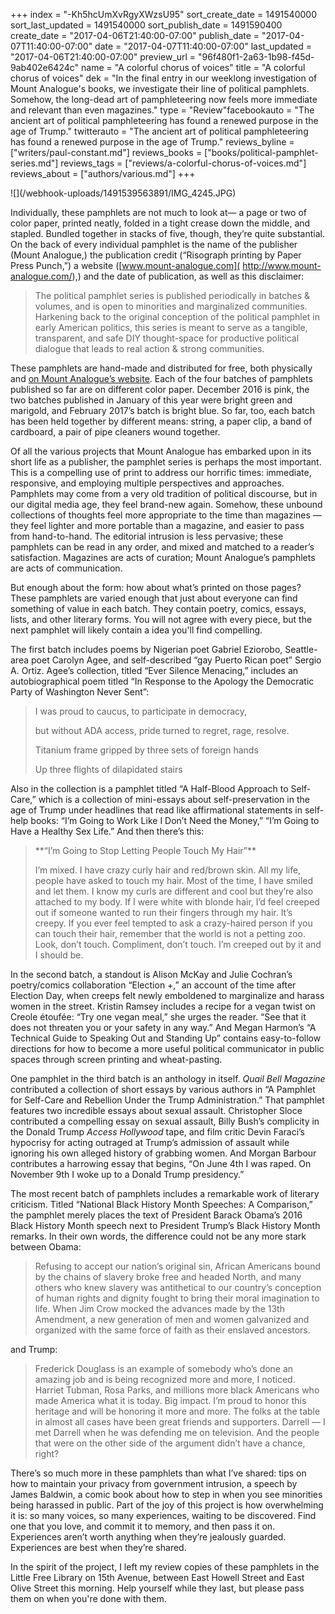 +++
index = "-Kh5hcUmXvRgyXWzsU95"
sort_create_date = 1491540000
sort_last_updated = 1491540000
sort_publish_date = 1491590400
create_date = "2017-04-06T21:40:00-07:00"
publish_date = "2017-04-07T11:40:00-07:00"
date = "2017-04-07T11:40:00-07:00"
last_updated = "2017-04-06T21:40:00-07:00"
preview_url = "96f480f1-2a63-1b98-f45d-9ab402e6424c"
name = "A colorful chorus of voices"
title = "A colorful chorus of voices"
dek = "In the final entry in our weeklong investigation of Mount Analogue's books, we investigate their line of political pamphlets. Somehow, the long-dead art of pamphleteering now feels more immediate and relevant than even magazines."
type = "Review"facebookauto = "The ancient art of political pamphleteering has found a renewed purpose in the age of Trump."
twitterauto = "The ancient art of political pamphleteering has found a renewed purpose in the age of Trump."
reviews_byline = ["writers/paul-constant.md"]
reviews_books = ["books/political-pamphlet-series.md"]
reviews_tags = ["reviews/a-colorful-chorus-of-voices.md"]
reviews_about = ["authors/various.md"]
+++

<p class="image-hero">![](/webhook-uploads/1491539563891/IMG_4245.JPG)</p>

Individually, these pamphlets are not much to look at— a page or two of color paper, printed neatly, folded in a tight crease down the middle, and stapled. Bundled together in stacks of five, though, they’re quite substantial. On the back of every individual pamphlet is the name of the publisher (Mount Analogue,) the publication credit (“Risograph printing by Paper Press Punch,”) a website ([www.mount-analogue.com]( http://www.mount-analogue.com/),) and the date of publication, as well as this disclaimer:

<blockquote>The political pamphlet series is published periodically in batches & volumes, and is open to minorities and marginalized communities. Harkening back to the original conception of the political pamphlet in early American politics, this series is meant to serve as a tangible, transparent, and safe DIY thought-space for productive political dialogue that leads to real action & strong communities.</blockquote>

These pamphlets are hand-made and distributed for free, both physically and [on Mount Analogue’s website](http://www.mount-analogue.com/political-pamphlets/). Each of the four batches of pamphlets published so far are on different color paper. December 2016 is pink, the two batches published in January of this year were bright green and marigold, and February 2017’s batch is bright blue. So far, too, each batch has been held together by different means: string, a paper clip, a band of cardboard, a pair of pipe cleaners wound together.

Of all the various projects that Mount Analogue has embarked upon in its short life as a publisher, the pamphlet series is perhaps the most important. This is a compelling use of print to address our horrific times: immediate, responsive, and employing multiple perspectives and approaches. Pamphlets may come from a very old tradition of political discourse, but in our digital media age, they feel brand-new again. Somehow, these unbound collections of thoughts feel more appropriate to the time than magazines — they feel lighter and more portable than a magazine, and easier to pass from hand-to-hand. The editorial intrusion is less pervasive; these pamphlets can be read in any order, and mixed and matched to a reader’s satisfaction. Magazines are acts of curation; Mount Analogue’s pamphlets are acts of communication.

But enough about the form: how about what’s printed on those pages? These pamphlets are varied enough that just about everyone can find something of value in each batch. They contain poetry, comics, essays, lists, and other literary forms. You will not agree with every piece, but the next pamphlet will likely contain a idea you'll find compelling. 

The first batch includes poems by Nigerian poet Gabriel Eziorobo, Seattle-area poet Carolyn Agee, and self-described “gay Puerto Rican poet” Sergio A. Ortiz. Agee’s collection, titled “Ever Silence Menacing,” includes an autobiographical poem titled “In Response to the Apology the Democratic Party of Washington Never Sent”:

<blockquote> <p class="noindent">I was proud to caucus, to participate in democracy,</p>
<p class="noindent">but without ADA access, pride turned to regret, rage, resolve.</p>
<p class="noindent">Titanium frame gripped by three sets of foreign hands</p>
<p class="noindent">Up three flights of dilapidated stairs</p></blockquote>

Also in the collection is a pamphlet titled “A Half-Blood Approach to Self-Care,” which is a collection of mini-essays about self-preservation in the age of Trump under headlines that read like affirmational statements in self-help books: “I’m Going to Work Like I Don’t Need the Money,” “I’m Going to Have a Healthy Sex Life.” And then there’s this:

<blockquote><p class="noindent">**“I’m Going to Stop Letting People Touch My Hair”**</p>

<p>I’m mixed. I have crazy curly hair and red/brown skin. All my life, people have asked to touch my hair. Most of the time, I have smiled and let them. I know my curls are different and cool but they’re also attached to my body. If I were white with blonde hair, I’d feel creeped out if someone wanted to run their fingers through my hair. It’s creepy. If you ever feel tempted to ask a crazy-haired person if you can touch their hair, remember that the world is not a petting zoo. Look, don’t touch. Compliment, don’t touch. I’m creeped out by it and I should be.</p></blockquote>

In the second batch, a standout is Alison McKay and Julie Cochran’s poetry/comics collaboration “Election +,” an account of the time after Election Day, when creeps felt newly emboldened to marginalize and harass women in the street. Kristin Ramsey includes a recipe for a vegan twist on Creole étoufée: “Try one vegan meal,” she urges the reader. “See that it does not threaten you or your safety in any way.” And Megan Harmon’s “A Technical Guide to Speaking Out and Standing Up” contains easy-to-follow directions for how to become a more useful political communicator in public spaces through screen printing and wheat-pasting.

One pamphlet in the third batch is an anthology in itself. *Quail Bell Magazine* contributed a collection of short essays by various authors in “A Pamphlet for Self-Care and Rebellion Under the Trump Administration.” That pamphlet features two incredible essays about sexual assault. Christopher Sloce contributed a compelling essay on sexual assault, Billy Bush’s complicity in the Donald Trump *Access Hollywood* tape, and film critic Devin Faraci’s hypocrisy for acting outraged at Trump’s admission of assault while ignoring his own alleged history of grabbing women. And Morgan Barbour contributes a harrowing essay that begins, “On June 4th I was raped. On November 9th I woke up to a Donald Trump presidency.” 

The most recent batch of pamphlets includes a remarkable work of literary criticism. Titled “National Black History Month Speeches: A Comparison,” the pamphlet merely places the text of President Barack Obama’s 2016 Black History Month speech next to President Trump’s Black History Month remarks. In their own words, the difference could not be any more stark between Obama:

<blockquote>Refusing to accept our nation’s original sin, African Americans bound by the chains of slavery broke free and headed North, and many others who knew slavery was antithetical to our country’s conception of human rights and dignity fought to bring their moral imagination to life. When Jim Crow mocked the advances made by the 13th Amendment, a new generation of men and women galvanized and organized with the same force of faith as their enslaved ancestors.</blockquote>

and Trump:

<blockquote>Frederick Douglass is an example of somebody who’s done an amazing job and is being recognized more and more, I noticed. Harriet Tubman, Rosa Parks, and millions more black Americans who made America what it is today. Big impact. I’m proud to honor this heritage and will be honoring it more and more. The folks at the table in almost all cases have been great friends and supporters. Darrell — I met Darrell when he was defending me on television. And the people that were on the other side of the argument didn’t have a chance, right?</blockquote>

There’s so much more in these pamphlets than what I’ve shared: tips on how to maintain your privacy from government intrusion, a speech by James Baldwin, a comic book about how to step in when you see minorities being harassed in public. Part of the joy of this project is how overwhelming it is: so many voices, so many experiences, waiting to be discovered. Find one that you love, and commit it to memory, and then pass it on. Experiences aren’t worth anything when they’re jealously guarded. Experiences are best when they’re shared.

<p class="footer"> In the spirit of the project, I left my review copies of these pamphlets in the Little Free Library on 15th Avenue, between East Howell Street and East Olive Street this morning. Help yourself while they last, but please pass them on when you're done with them.</p>
